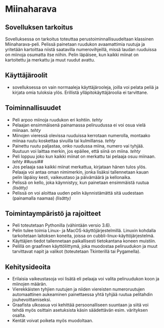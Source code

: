 # Miinaharava

## Sovelluksen tarkoitus
Sovelluksessa on tarkoitus toteuttaa perustoiminnallisuudeltaan klassinen Miinaharava-peli.
Pelissä painetaan ruudukon avaamattimia ruutuja ja yritetään kartoittaa niistä saatavilla
numerovihjeillä, missä laudan ruuduissa on miinoja osumatta itse niihin. Pelin läpäisee, kun
kaikki miinat on kartoitettu ja merkattu ja muut ruudut avattu.

## Käyttäjäroolit
* sovelluksessa on vain normaaleja käyttäjärooleja, joilla voi pelata peliä
  ja kirjata omia tuloksia ylös. Erillistä ylläpitokäyttäjäroolia ei tarvittane.

## Toiminnallisuudet
* Peli arpoo miinoja ruudukon eri kohtiin. *tehty*
* Pelaajan ensimmäisenä painamassa peliruudussa ei voi osua vielä miinaan. *tehty*
* Miinojen vieressä olevissa ruuduissa kerrotaan numerolla, montaako miinaa ruutu 
  koskettaa sivuilla tai kulmillansa. *tehty*
* Painettu ruutu paljastaa, onko ruudussa miina, numero vai tyhjää. Ruutuun voi laittaa
  merkin, jos epäilee, että siinä on miina. *tehty*
* Peli loppuu joko kun kaikki miinat on merkattu tai pelaaja osuu miinaan. *tehty ##uusi##*
* Jos pelaaja saa kaikki miinat merkattua, kirjataan hänen tulos ylös. Pelaaja voi antaa
  oman nimimerkin, jonka lisäksi tallennetaan kauan pelin läpäisy kesti, vaikeustaso ja
  päivämäärä ja kellonaika.
* Pelissä on kello, joka käynnistyy, kun painetaan ensimmäistä ruutua *(lisätty)*
* Pelissä on voi aloittaa uuden pelin käynnistämättä sitä uudestaan (painamalla naamaa) *(lisätty)*

## Toimintaympäristö ja rajoitteet
* Peli toteutetaan Pythonilla (vähintään versio 3.6).
* Pelin tulee toimia Linux- ja MacOS-käyttöjärjestelmillä. Linuxin kohdalla tarkoitetaan
  laitoksen koneita, joissa on cubbli-linux-käyttöjärjestelmä.
* Käyttäjien tiedot tallennetaan paikallisesti tietokantana koneen muistiin.
* Pelillä on graafinen käyttöliittymä, joka muodostaa peliruudukon ja muut tarvittavat
  napit ja valikot (toteutetaan Tkinterillä tai Pygamella).
  
## Kehitysideoita
* Erilaisia vaikeustasoja voi lisätä eli pelaaja voi valita peliruudukon koon ja miinojen määrän.
* Vierekkäisten tyhjien ruutujen ja niiden viereisten numeroruutujen automaattinen
  aukeaminen painettaessa yhtä tyhjää ruutua pelitahdin jouhevoittamiseksi.
* Graafista ulkoasua voi kehittää persoonalliseen suuntaan ja siitä voi tehdä myös osittain 
  asetuksista käsin säädettävän esim. värityksen osalta.
* Kentät voivat poiketa myös muodoltaan.

